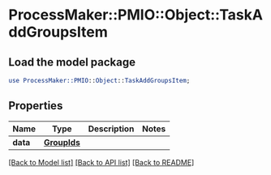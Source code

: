 # ProcessMaker::PMIO::Object::TaskAddGroupsItem

## Load the model package
```perl
use ProcessMaker::PMIO::Object::TaskAddGroupsItem;
```

## Properties
Name | Type | Description | Notes
------------ | ------------- | ------------- | -------------
**data** | [**GroupIds**](GroupIds.md) |  | 

[[Back to Model list]](../README.md#documentation-for-models) [[Back to API list]](../README.md#documentation-for-api-endpoints) [[Back to README]](../README.md)



